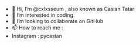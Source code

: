 - 👋 Hi, I’m @cxlxsseum , also known as Casian Tatar
- 👀 I’m interested in coding
- 💞️ I’m looking to collaborate on GitHub
- 📫 How to reach me :
- Instagram : pycasian
